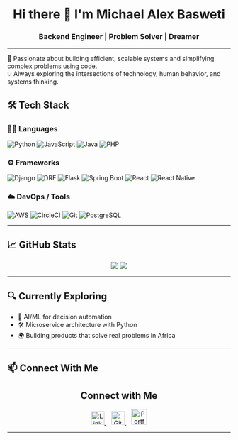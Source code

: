<h1 align="center">Hi there 👋 I'm Michael Alex Basweti</h1>
<h3 align="center">Backend Engineer | Problem Solver | Dreamer</h3>

---

🎯 Passionate about building efficient, scalable systems and simplifying complex problems using code.  
💡 Always exploring the intersections of technology, human behavior, and systems thinking.

<!--
---

## 💼 Experience

I’ve had the privilege of contributing to high-impact teams and working alongside brilliant engineers.

| Company | Role | Duration |
|--------|------|----------|
| ![Andela Logo](https://pbs.twimg.com/profile_images/1148217687442624513/W7czOPZB_400x400.png) **Andela Kenya Limited** | Software Engineer | Sep 2018 – Oct 2019 |
| ![NMG Logo](https://www.nationmedia.com/wp-content/themes/nmg/dist/img/nmg-logo-blue.svg) **Nation Media Group** | Backend Engineer | Oct 2019 – Present |

---
-->

## 🛠️ Tech Stack

### 👨‍💻 Languages
![Python](https://img.shields.io/badge/-Python-3776AB?style=flat&logo=python&logoColor=white)
![JavaScript](https://img.shields.io/badge/-JavaScript-F7DF1E?style=flat&logo=javascript&logoColor=black)
![Java](https://img.shields.io/badge/-Java-007396?style=flat&logo=java&logoColor=white)
![PHP](https://img.shields.io/badge/-PHP-777BB4?style=flat&logo=php&logoColor=white)

### ⚙️ Frameworks
![Django](https://img.shields.io/badge/-Django-092E20?style=flat&logo=django&logoColor=white)
![DRF](https://img.shields.io/badge/-DRF-ff1709?style=flat&logo=django&logoColor=white)
![Flask](https://img.shields.io/badge/-Flask-000000?style=flat&logo=flask)
![Spring Boot](https://img.shields.io/badge/-SpringBoot-6DB33F?style=flat&logo=spring&logoColor=white)
![React](https://img.shields.io/badge/-React-61DAFB?style=flat&logo=react&logoColor=black)
![React Native](https://img.shields.io/badge/-React_Native-61DAFB?style=flat&logo=react&logoColor=black)

### ☁️ DevOps / Tools
![AWS](https://img.shields.io/badge/-AWS-232F3E?style=flat&logo=amazon-aws)
![CircleCI](https://img.shields.io/badge/-CircleCI-343434?style=flat&logo=circleci)
![Git](https://img.shields.io/badge/-Git-F05032?style=flat&logo=git&logoColor=white)
![PostgreSQL](https://img.shields.io/badge/-PostgreSQL-336791?style=flat&logo=postgresql&logoColor=white)

---

## 📈 GitHub Stats

<p align="center">
  <img src="https://github-readme-stats.vercel.app/api?username=michael-basweti&count_private=true&show_icons=true&theme=radical" />
  <img src="https://github-readme-stats.vercel.app/api/top-langs/?username=michael-basweti&layout=compact&theme=radical" />
</p>

---

## 🔍 Currently Exploring

- 🧠 AI/ML for decision automation
- 🛠️ Microservice architecture with Python
- 🌍 Building products that solve real problems in Africa

---

## 📫 Connect With Me

<h2 align="center">Connect with Me</h2>
<p align="center">
  <a href="https://www.linkedin.com/in/engineer-michael-basweti/" target="_blank">
    <img src="https://cdn.jsdelivr.net/gh/devicons/devicon/icons/linkedin/linkedin-original.svg" width="30" height="30" alt="LinkedIn"/>
  </a>
  &nbsp;&nbsp;
  <a href="https://github.com/michael-basweti" target="_blank">
    <img src="https://cdn.jsdelivr.net/gh/devicons/devicon/icons/github/github-original.svg" width="30" height="30" alt="GitHub"/>
  </a>
  &nbsp;&nbsp;
  <a href="https://mbasweti.site" target="_blank">
    <img src="https://mbasweti.site/assets/violetbluelogo-th_qNS4s.png" width="35" height="35" alt="Portfolio"/>
  </a>
</p>

---

<!--
**michael-basweti/michael-basweti** is a ✨ _special_ ✨ repository because its `README.md` (this file) appears on your GitHub profile.
-->

